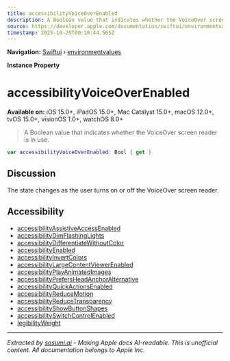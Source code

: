 ```yaml
---
title: accessibilityVoiceOverEnabled
description: A Boolean value that indicates whether the VoiceOver screen reader is in use.
source: https://developer.apple.com/documentation/swiftui/environmentvalues/accessibilityvoiceoverenabled
timestamp: 2025-10-29T00:10:44.565Z
---
```


**Navigation:** [Swiftui](/documentation/swiftui) › [environmentvalues](/documentation/swiftui/environmentvalues)

**Instance Property**

# accessibilityVoiceOverEnabled

**Available on:** iOS 15.0+, iPadOS 15.0+, Mac Catalyst 15.0+, macOS 12.0+, tvOS 15.0+, visionOS 1.0+, watchOS 8.0+

> A Boolean value that indicates whether the VoiceOver screen reader is in use.

```swift
var accessibilityVoiceOverEnabled: Bool { get }
```

## Discussion

The state changes as the user turns on or off the VoiceOver screen reader.

## Accessibility

- [accessibilityAssistiveAccessEnabled](/documentation/swiftui/environmentvalues/accessibilityassistiveaccessenabled)
- [accessibilityDimFlashingLights](/documentation/swiftui/environmentvalues/accessibilitydimflashinglights)
- [accessibilityDifferentiateWithoutColor](/documentation/swiftui/environmentvalues/accessibilitydifferentiatewithoutcolor)
- [accessibilityEnabled](/documentation/swiftui/environmentvalues/accessibilityenabled)
- [accessibilityInvertColors](/documentation/swiftui/environmentvalues/accessibilityinvertcolors)
- [accessibilityLargeContentViewerEnabled](/documentation/swiftui/environmentvalues/accessibilitylargecontentviewerenabled)
- [accessibilityPlayAnimatedImages](/documentation/swiftui/environmentvalues/accessibilityplayanimatedimages)
- [accessibilityPrefersHeadAnchorAlternative](/documentation/swiftui/environmentvalues/accessibilityprefersheadanchoralternative)
- [accessibilityQuickActionsEnabled](/documentation/swiftui/environmentvalues/accessibilityquickactionsenabled)
- [accessibilityReduceMotion](/documentation/swiftui/environmentvalues/accessibilityreducemotion)
- [accessibilityReduceTransparency](/documentation/swiftui/environmentvalues/accessibilityreducetransparency)
- [accessibilityShowButtonShapes](/documentation/swiftui/environmentvalues/accessibilityshowbuttonshapes)
- [accessibilitySwitchControlEnabled](/documentation/swiftui/environmentvalues/accessibilityswitchcontrolenabled)
- [legibilityWeight](/documentation/swiftui/environmentvalues/legibilityweight)

---

*Extracted by [sosumi.ai](https://sosumi.ai) - Making Apple docs AI-readable.*
*This is unofficial content. All documentation belongs to Apple Inc.*

